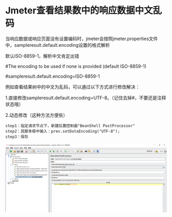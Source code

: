# Jmeter查看结果数中的响应数据中文乱码

当响应数据或响应页面没有设置编码时，jmeter会按照jmeter.properties文件中，sampleresult.default.encoding设置的格式解析

默认ISO-8859-1，解析中文肯定出错

\#The encoding to be used if none is provided (default ISO-8859-1)

\#sampleresult.default.encoding=ISO-8859-1

例如查看结果树中的中文为乱码，可以通过以下方式进行修改解决：

1.直接修改sampleresult.default.encoding=UTF-8。（记住去掉#，不要还是注释状态哦）

2.动态修改（这种方法方便些）

    step1：指定请求节点下，新建后置控制器"BeanShell PostProcessor"
    step2：其脚本框中输入：prev.setDataEncoding("UTF-8");
    step3：保存
![](./images/jmeter_01_01.png)